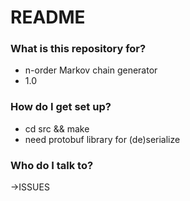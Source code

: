 # README #


### What is this repository for? ###

* n-order Markov chain generator
* 1.0

### How do I get set up? ###

* cd src && make
* need protobuf library for (de)serialize

### Who do I talk to? ###
->ISSUES

